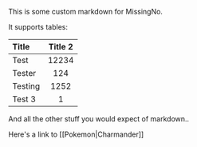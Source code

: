 This is some custom markdown for MissingNo.

It supports tables:

Title | Title 2
:-- | :---:
Test | 12234
Tester | 124
Testing | 1252
Test 3 | 1

And all the other stuff you would expect of markdown..

Here's a link to [[Pokemon|Charmander]]

